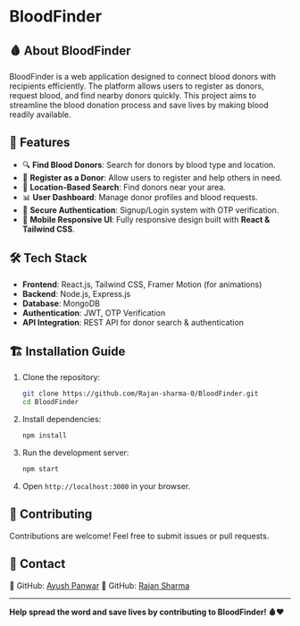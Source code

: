 # BloodFinder

## 🩸 About BloodFinder
BloodFinder is a web application designed to connect blood donors with recipients efficiently. The platform allows users to register as donors, request blood, and find nearby donors quickly. This project aims to streamline the blood donation process and save lives by making blood readily available.

## 🚀 Features
- 🔍 **Find Blood Donors**: Search for donors by blood type and location.
- 📝 **Register as a Donor**: Allow users to register and help others in need.
- 📍 **Location-Based Search**: Find donors near your area.
- 📊 **User Dashboard**: Manage donor profiles and blood requests.
- 🔐 **Secure Authentication**: Signup/Login system with OTP verification.
- 📱 **Mobile Responsive UI**: Fully responsive design built with **React & Tailwind CSS**.

## 🛠️ Tech Stack
- **Frontend**: React.js, Tailwind CSS, Framer Motion (for animations)
- **Backend**: Node.js, Express.js
- **Database**: MongoDB
- **Authentication**: JWT, OTP Verification
- **API Integration**: REST API for donor search & authentication

## 🏗️ Installation Guide
1. Clone the repository:
   ```sh
   git clone https://github.com/Rajan-sharma-0/BloodFinder.git
   cd BloodFinder
   ```
2. Install dependencies:
   ```sh
   npm install
   ```
3. Run the development server:
   ```sh
   npm start
   ```
4. Open `http://localhost:3000` in your browser.

## 📌 Contributing
Contributions are welcome! Feel free to submit issues or pull requests.



## 💌 Contact
🔗 GitHub: [Ayush Panwar](https://github.com/ayush-cp)
🔗 GitHub: [Rajan Sharma](https://github.com/Rajan-sharma-0)

---
**Help spread the word and save lives by contributing to BloodFinder! 🩸❤️**

